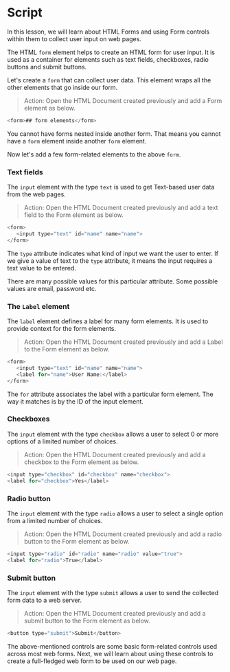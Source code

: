 # Script

In this lesson, we will learn about HTML Forms and using Form controls within them to collect user input on web pages.

The HTML `form` element helps to create an HTML form for user input. It is used as a container for elements such as text fields, checkboxes, radio buttons and submit buttons.

Let's create a `form` that can collect user data. This element wraps all the other elements that go inside our form.

> Action: Open the HTML Document created previously and add a Form element as below.

```js
<form>## form elements</form>
```

You cannot have forms nested inside another form. That means you cannot have a `form` element inside another `form` element.

Now let's add a few form-related elements to the above `form`.

### Text fields

The `input` element with the type `text` is used to get Text-based user data from the web pages.

> Action: Open the HTML Document created previously and add a text field to the Form element as below.

```js
<form>
   <input type="text" id="name" name="name">
</form>
```

The `type` attribute indicates what kind of input we want the user to enter. If we give a value of text to the `type` attribute, it means the input requires a text value to be entered.

There are many possible values for this particular attribute. Some possible values are email, password etc.

### The `Label` element

The `label` element defines a label for many form elements. It is used to provide context for the form elements.

> Action: Open the HTML Document created previously and add a Label to the Form element as below.

```js
<form>
   <input type="text" id="name" name="name">
   <label for="name">User Name:</label>
</form>
```

The `for` attribute associates the label with a particular form element. The way it matches is by the ID of the input element.

### Checkboxes

The `input` element with the type `checkbox` allows a user to select 0 or more options of a limited number of choices.

> Action: Open the HTML Document created previously and add a checkbox to the Form element as below.

```js
<input type="checkbox" id="checkbox" name="checkbox">
<label for="checkbox">Yes</label>
```

### Radio button

The `input` element with the type `radio` allows a user to select a single option from a limited number of choices.

> Action: Open the HTML Document created previously and add a radio button to the Form element as below.

```js
<input type="radio" id="radio" name="radio" value="true">
<label for="radio">True</label>
```

### Submit button

The `input` element with the type `submit` allows a user to send the collected form data to a web server.

> Action: Open the HTML Document created previously and add a submit button to the Form element as below.

```js
<button type="submit">Submit</button>
```

The above-mentioned controls are some basic form-related controls used across most web forms. Next, we will learn about using these controls to create a full-fledged web form to be used on our web page.
